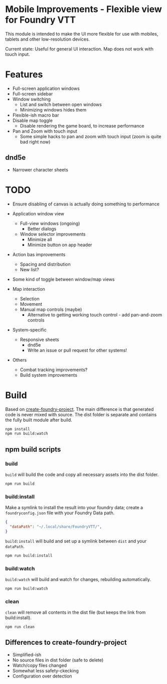 # Mobile Improvements - Flexible view for Foundry VTT
This module is intended to make the UI more flexible for use with mobiles, tablets and other low-resolution devices.

Current state: Useful for general UI interaction. Map does not work with touch input.

# Features
- Full-screen application windows
- Full-screen sidebar
- Window switching
  - List and switch between open windows
  - Minimizing windows hides them
- Flexible-ish macro bar
- Disable map toggle
  - Disable rendering the game board, to increase performance
- Pan and Zoom with touch input
  - Some simple hacks to pan and zoom with touch input (zoom is quite bad right now)

## dnd5e
- Narrower character sheets

# TODO
- Ensure disabling of canvas is actually doing something to performance
- Application window view
  - Full-view windows (ongoing)
    - Better dialogs
  - Window selector improvements
    - Minimize all
    - Minimize button on app header

- Action bas improvements
  - Spacing and distribution
  - New list?

- Some kind of toggle between window/map views

- Map interaction
  - Selection
  - Movement
  - Manual map controls (maybe)
    - Alternative to getting working touch control - add pan-and-zoom controls

- System-specific
  - Responsive sheets
    - dnd5e
    - Write an issue or pull request for other systems!

- Others
  - Combat tracking improvements?
  - Build system improvements


# Build
Based on [create-foundry-project](https://gitlab.com/foundry-projects/foundry-pc/create-foundry-project). The main difference is that generated code is never mixed with source. The dist folder is separate and contains the fully built module after build.
```bash
npm install
npm run build:watch
```

## npm build scripts

### build
`build` will build the code and copy all necessary assets into the dist folder.
```bash
npm run build
```

### build:install
Make a symlink to install the result into your foundry data; create a `foundryconfig.json` file with your Foundry Data path.
```json
{
  "dataPath": "~/.local/share/FoundryVTT/",
}
```
`build:install` will build and set up a symlink between `dist` and your `dataPath`.
```bash
npm run build:install
```

### build:watch
`build:watch` will build and watch for changes, rebuilding automatically.
```bash
npm run build:watch
```

### clean
`clean` will remove all contents in the dist file (but keeps the link from build:install).
```bash
npm run clean
```

## Differences to create-foundry-project
- Simplified-ish
- No source files in dist folder (safe to delete)
- Watch/copy files changed
- Somewhat less safety-ckecking
- Configuration over detection